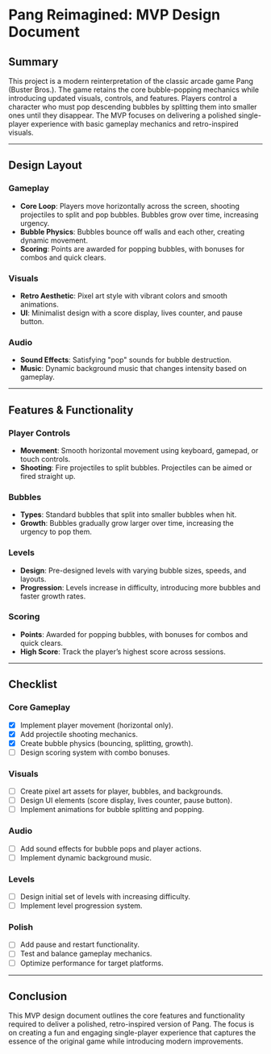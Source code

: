 # Pang Reimagined: MVP Design Document

## **Summary**
This project is a modern reinterpretation of the classic arcade game Pang (Buster Bros.). The game retains the core bubble-popping mechanics while introducing updated visuals, controls, and features. Players control a character who must pop descending bubbles by splitting them into smaller ones until they disappear. The MVP focuses on delivering a polished single-player experience with basic gameplay mechanics and retro-inspired visuals.

---

## **Design Layout**

### **Gameplay**
- **Core Loop**: Players move horizontally across the screen, shooting projectiles to split and pop bubbles. Bubbles grow over time, increasing urgency.
- **Bubble Physics**: Bubbles bounce off walls and each other, creating dynamic movement.
- **Scoring**: Points are awarded for popping bubbles, with bonuses for combos and quick clears.

### **Visuals**
- **Retro Aesthetic**: Pixel art style with vibrant colors and smooth animations.
- **UI**: Minimalist design with a score display, lives counter, and pause button.

### **Audio**
- **Sound Effects**: Satisfying "pop" sounds for bubble destruction.
- **Music**: Dynamic background music that changes intensity based on gameplay.

---

## **Features & Functionality**

### **Player Controls**
- **Movement**: Smooth horizontal movement using keyboard, gamepad, or touch controls.
- **Shooting**: Fire projectiles to split bubbles. Projectiles can be aimed or fired straight up.

### **Bubbles**
- **Types**: Standard bubbles that split into smaller bubbles when hit.
- **Growth**: Bubbles gradually grow larger over time, increasing the urgency to pop them.

### **Levels**
- **Design**: Pre-designed levels with varying bubble sizes, speeds, and layouts.
- **Progression**: Levels increase in difficulty, introducing more bubbles and faster growth rates.

### **Scoring**
- **Points**: Awarded for popping bubbles, with bonuses for combos and quick clears.
- **High Score**: Track the player’s highest score across sessions.

---

## **Checklist**

### **Core Gameplay**
- [X] Implement player movement (horizontal only).
- [X] Add projectile shooting mechanics.
- [X] Create bubble physics (bouncing, splitting, growth).
- [ ] Design scoring system with combo bonuses.

### **Visuals**
- [ ] Create pixel art assets for player, bubbles, and backgrounds.
- [ ] Design UI elements (score display, lives counter, pause button).
- [ ] Implement animations for bubble splitting and popping.

### **Audio**
- [ ] Add sound effects for bubble pops and player actions.
- [ ] Implement dynamic background music.

### **Levels**
- [ ] Design initial set of levels with increasing difficulty.
- [ ] Implement level progression system.

### **Polish**
- [ ] Add pause and restart functionality.
- [ ] Test and balance gameplay mechanics.
- [ ] Optimize performance for target platforms.

---

## **Conclusion**
This MVP design document outlines the core features and functionality required to deliver a polished, retro-inspired version of Pang. The focus is on creating a fun and engaging single-player experience that captures the essence of the original game while introducing modern improvements.
